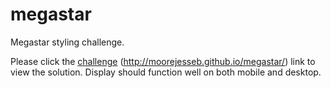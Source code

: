 # megastar

Megastar styling challenge.

Please click the [challenge](http://moorejesseb.github.io/megastar/) (http://moorejesseb.github.io/megastar/) link to view the solution. Display should function well on both mobile and desktop.
